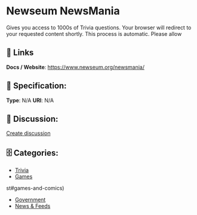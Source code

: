 # Newseum NewsMania


Gives you access to 1000s of Trivia questions. Your browser will redirect to your requested content shortly.  This process is automatic. Please allow

##  🔗 Links
**Docs / Website**: https://www.newseum.org/newsmania/

## 🧬 Specification:
**Type**: N/A
**URI**: N/A

## 💬 Discussion:
[Create discussion](https://github.com/apis-list/apis-list/discussions/new)

## 🗄️ Categories:
- [Trivia](https://github.com/apis-list/apis-list#trivia)
- [Games](https://github.com/apis-list/apis-list#games)







st#games-and-comics)
- [Government](https://github.com/apis-list/apis-list#government)
- [News & Feeds](https://github.com/apis-list/apis-list#news-and-feeds)







